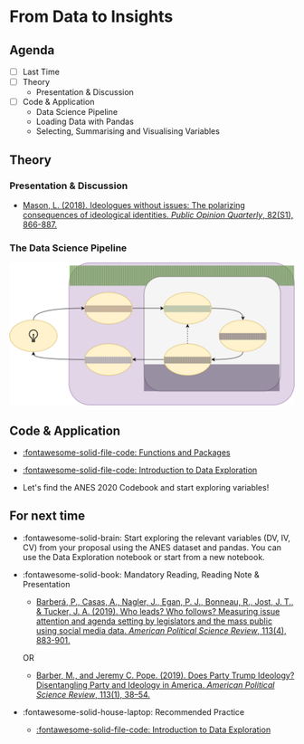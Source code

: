 # From Data to Insights

## Agenda
- [ ] Last Time
- [ ] Theory
    - Presentation & Discussion
- [ ] Code & Application
    - Data Science Pipeline
    - Loading Data with Pandas
    - Selecting, Summarising and Visualising Variables

## Theory

### Presentation & Discussion

- [Mason, L. (2018). Ideologues without issues: The polarizing consequences of ideological identities. *Public Opinion Quarterly*, 82(S1), 866-887.](https://academic.oup.com/poq/article/82/S1/866/4951269?login=true)


### The Data Science Pipeline
![Variables](../images/ds-pipeline.svg)

## Code & Application

- [:fontawesome-solid-file-code: Functions and Packages](https://colab.research.google.com/github/mickaeltemporao/itds/blob/main/materials/03-functions-and-packages.ipynb)

- [:fontawesome-solid-file-code: Introduction to Data Exploration](https://colab.research.google.com/github/mickaeltemporao/itds/blob/main/materials/04-data-exploration-columns.ipynb)

- Let's find the ANES 2020 Codebook and start exploring variables!

## For next time
- :fontawesome-solid-brain: Start exploring the relevant variables (DV, IV, CV) from your proposal using the ANES dataset and pandas. You can use the Data Exploration notebook or start from a new notebook.
- :fontawesome-solid-book: Mandatory Reading, Reading Note & Presentation
    - [Barberá, P., Casas, A., Nagler, J., Egan, P. J., Bonneau, R., Jost, J. T., & Tucker, J. A. (2019). Who leads? Who follows? Measuring issue attention and agenda setting by legislators and the mass public using social media data. *American Political Science Review*, 113(4), 883-901.](https://proxy.sciencespobordeaux.fr:2604/core/journals/american-political-science-review/article/who-leads-who-follows-measuring-issue-attention-and-agenda-setting-by-legislators-and-the-mass-public-using-social-media-data/D855849CE288A241529E9EC2E4FBD3A8)

    OR 

    - [Barber, M., and Jeremy C. Pope. (2019). Does Party Trump Ideology? Disentangling Party and Ideology in America. *American Political Science Review*, 113(1), 38–54.](https://www.cambridge.org/core/journals/american-political-science-review/article/does-party-trump-ideology-disentangling-party-and-ideology-in-america/B5BAD0AE947BD3CF18D51D399263C8D3)

- :fontawesome-solid-house-laptop: Recommended Practice
    - [:fontawesome-solid-file-code: Introduction to Data Exploration](https://colab.research.google.com/github/mickaeltemporao/itds/blob/main/materials/04-data-exploration-columns.ipynb)

